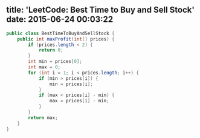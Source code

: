 title: 'LeetCode: Best Time to Buy and Sell Stock'
date: 2015-06-24 00:03:22
---
```java
public class BestTimeToBuyAndSellStock {
    public int maxProfit(int[] prices) {
        if (prices.length < 2) {
            return 0;
        }
        int min = prices[0];
        int max = 0;
        for (int i = 1; i < prices.length; i++) {
            if (min > prices[i]) {
                min = prices[i];
            }
            if (max < prices[i] - min) {
                max = prices[i] - min;
            }
        }
        return max;
    }
}
```
